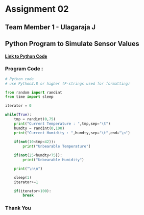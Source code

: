 # Assignment 02

## Team Member 1 - Ulagaraja J

## Python Program to Simulate Sensor Values

#### [Link to Python Code](./randomSensorValues.py)

### Program Code :
```python
# Python code
# use Python3.8 or higher (F-strings used for formatting)

from random import randint
from time import sleep

iterator = 0

while(True):
    tmp = randint(0,75)
    print("Current Temperature : ",tmp,sep="\t")
    humdty = randint(0,100)
    print("Current Humidity : ",humdty,sep="\t",end="\n")
    
    if(not(10<tmp<42)):
        print("Unbearable Temperature")

    if(not(25<humdty<75)):
        print("Unbearable Humidity")

    print("\n\n")

    sleep(1)
    iterator+=1

    if(iterator>100):
        break
```

### Thank You